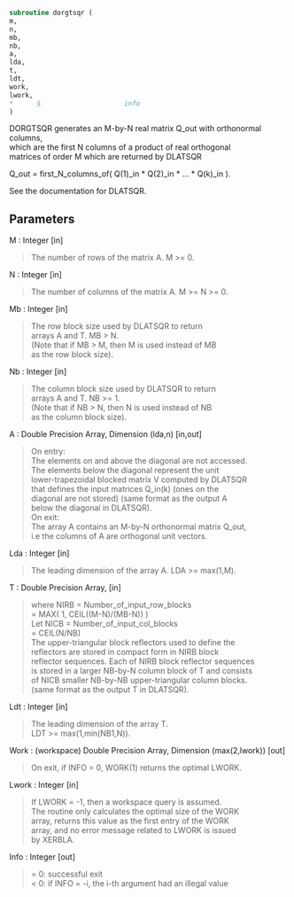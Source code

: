 ```fortran  
subroutine dorgtsqr (  
m,  
n,  
mb,  
nb,  
a,  
lda,  
t,  
ldt,  
work,  
lwork,  
*      $                     info  
)  
```  
  
DORGTSQR generates an M-by-N real matrix Q_out with orthonormal columns,  
which are the first N columns of a product of real orthogonal  
matrices of order M which are returned by DLATSQR  
  
Q_out = first_N_columns_of( Q(1)_in * Q(2)_in * ... * Q(k)_in ).  
  
See the documentation for DLATSQR.  
  
## Parameters  
M : Integer [in]  
> The number of rows of the matrix A.  M >= 0.  
  
N : Integer [in]  
> The number of columns of the matrix A. M >= N >= 0.  
  
Mb : Integer [in]  
> The row block size used by DLATSQR to return  
> arrays A and T. MB > N.  
> (Note that if MB > M, then M is used instead of MB  
> as the row block size).  
  
Nb : Integer [in]  
> The column block size used by DLATSQR to return  
> arrays A and T. NB >= 1.  
> (Note that if NB > N, then N is used instead of NB  
> as the column block size).  
  
A : Double Precision Array, Dimension (lda,n) [in,out]  
> On entry:  
> The elements on and above the diagonal are not accessed.  
> The elements below the diagonal represent the unit  
> lower-trapezoidal blocked matrix V computed by DLATSQR  
> that defines the input matrices Q_in(k) (ones on the  
> diagonal are not stored) (same format as the output A  
> below the diagonal in DLATSQR).  
> On exit:  
> The array A contains an M-by-N orthonormal matrix Q_out,  
> i.e the columns of A are orthogonal unit vectors.  
  
Lda : Integer [in]  
> The leading dimension of the array A.  LDA >= max(1,M).  
  
T : Double Precision Array, [in]  
> where NIRB = Number_of_input_row_blocks  
> = MAX( 1, CEIL((M-N)/(MB-N)) )  
> Let NICB = Number_of_input_col_blocks  
> = CEIL(N/NB)  
> The upper-triangular block reflectors used to define the  
> reflectors are stored in compact form in NIRB block  
> reflector sequences. Each of NIRB block reflector sequences  
> is stored in a larger NB-by-N column block of T and consists  
> of NICB smaller NB-by-NB upper-triangular column blocks.  
> (same format as the output T in DLATSQR).  
  
Ldt : Integer [in]  
> The leading dimension of the array T.  
> LDT >= max(1,min(NB1,N)).  
  
Work : (workspace) Double Precision Array, Dimension (max(2,lwork)) [out]  
> On exit, if INFO = 0, WORK(1) returns the optimal LWORK.  
  
Lwork : Integer [in]  
> If LWORK = -1, then a workspace query is assumed.  
> The routine only calculates the optimal size of the WORK  
> array, returns this value as the first entry of the WORK  
> array, and no error message related to LWORK is issued  
> by XERBLA.  
  
Info : Integer [out]  
> = 0:  successful exit  
> < 0:  if INFO = -i, the i-th argument had an illegal value  
  
